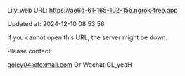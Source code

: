 Lily_web URL: https://ae6d-61-165-102-156.ngrok-free.app

Updated at: 2024-12-10 08:53:56

If you cannot open this URL, the server might be down.

Please contact: 

goley04@foxmail.com Or Wechat:GL_yeaH